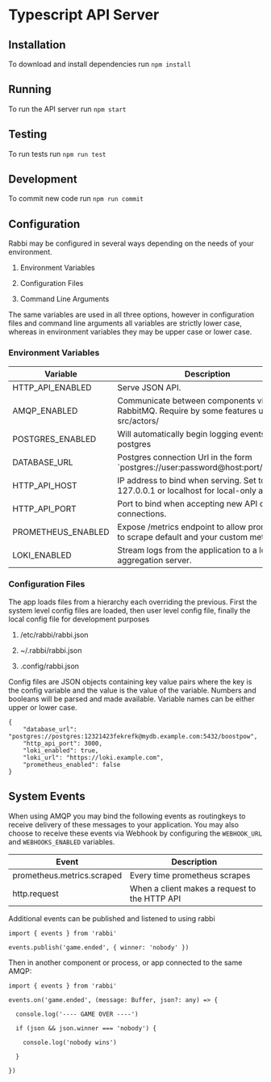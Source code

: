 
# Typescript API Server

## Installation

To download and install dependencies run `npm install` 

## Running

To run the API server run `npm start`

## Testing

To run tests run `npm run test`

## Development

To commit new code run `npm run commit`

## Configuration

Rabbi may be configured in several ways depending on the needs of your environment.

1) Environment Variables

2) Configuration Files

3) Command Line Arguments

The same variables are used in all three options, however in configuration files and command line arguments all variables are strictly lower case, whereas in environment variables they may be upper case or lower case.

### Environment Variables

| Variable             | Description                                                                             | Default | Required |
|----------------------|-----------------------------------------------------------------------------------------|---------|----------|
| HTTP_API_ENABLED     | Serve JSON API.                             | true    | false    |
| AMQP_ENABLED         | Communicate between components via RabbitMQ. Require by some features under src/actors/ | true    | false    |
| POSTGRES_ENABLED     | Will automatically begin logging events to postgres | true    | true     |
| DATABASE_URL         | Postgres connection Url in the form `postgres://user:password@host:port/database        |         | true     |
| HTTP_API_HOST        | IP address to bind when serving. Set to 127.0.0.1 or localhost for local-only access    | 0.0.0.0 | false    |
| HTTP_API_PORT        | Port to bind when accepting new API client connections.                                 | 5200    | false    |
| PROMETHEUS_ENABLED   | Expose /metrics endpoint to allow prometheus to scrape default and your custom metrics. | true    | false    |
| LOKI_ENABLED         | Stream logs from the application to a loki log aggregation server.                      | false   | false    |


### Configuration Files

The app loads files from a hierarchy each overriding the previous. First the system level config files are loaded, then user level config file, finally the local config file for development purposes

1) /etc/rabbi/rabbi.json

2) ~/.rabbi/rabbi.json

3) .config/rabbi.json

Config files are JSON objects containing key value pairs where the key is the config variable and the value is the value of the variable. Numbers and booleans will be parsed and made available. Variable names can be either upper or lower case.

```
{
	"database_url": "postgres://postgres:12321423fekrefk@mydb.example.com:5432/boostpow",
	"http_api_port": 3000,
	"loki_enabled": true,
	"loki_url": "https://loki.example.com",
	"prometheus_enabled": false
}
```

## System Events

When using AMQP you may bind the following events as routingkeys to receive delivery of these messages to your application. You may also choose to receive these events via Webhook by configuring the `WEBHOOK_URL` and `WEBHOOKS_ENABLED` variables.

| Event                | Description                                                                             |
|----------------------|-----------------------------------------------------------------------------------------|
| prometheus.metrics.scraped   | Every time prometheus scrapes   |
| http.request  | When a client makes a request to the HTTP API |

Additional events can be published and listened to using rabbi

```
import { events } from 'rabbi'

events.publish('game.ended', { winner: 'nobody' })

```
Then in another component or process, or app connected to the same AMQP:

```
import { events } from 'rabbi'

events.on('game.ended', (message: Buffer, json?: any) => {

  console.log('---- GAME OVER ----')

  if (json && json.winner === 'nobody') {

    console.log('nobody wins')

  }

})

```

